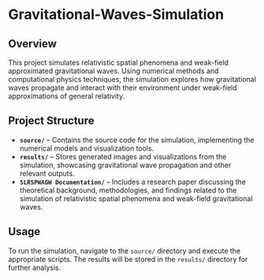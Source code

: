 # Gravitational-Waves-Simulation  

## Overview  
This project simulates relativistic spatial phenomena and weak-field approximated gravitational waves. Using numerical methods and computational physics techniques, the simulation explores how gravitational waves propagate and interact with their environment under weak-field approximations of general relativity.

## Project Structure  

- **`source/`** – Contains the source code for the simulation, implementing the numerical models and visualization tools.  
- **`results/`** – Stores generated images and visualizations from the simulation, showcasing gravitational wave propagation and other relevant outputs.  
- **`SLRSPWAGW Documentation/`** – Includes a research paper discussing the theoretical background, methodologies, and findings related to the simulation of relativistic spatial phenomena and weak-field gravitational waves.

## Usage  
To run the simulation, navigate to the `source/` directory and execute the appropriate scripts. The results will be stored in the `results/` directory for further analysis.
